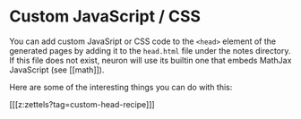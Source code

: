 # Custom JavaScript / CSS

You can add custom JavaSript or CSS code to the `<head>` element of the generated pages by adding it to the `head.html` file under the notes directory. If this file does not exist, neuron will use its builtin one that embeds MathJax JavaScript (see [[math]]).

Here are some of the interesting things you can do with this:

[[[z:zettels?tag=custom-head-recipe]]]